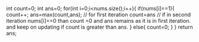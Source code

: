 int count=0;
int ans=0;
for(int i=0;i<nums.size();i++){
if(nums[i]==1){
count++;
ans=max(count,ans);
// for first iteration count=ans
// if in second iteration nums[i]==0 than count =0 and ans remains as it is in first iteration. and keep on updating if count is greater than ans.
}
else{
count=0;
}
}
return ans;